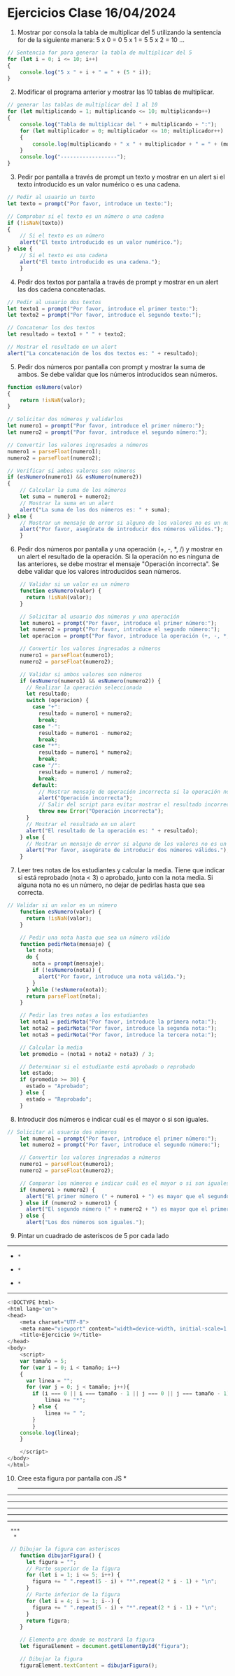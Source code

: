 # Ejercicios Clase 16/04/2024

1. Mostrar por consola la tabla de multiplicar del 5 utilizando la sentencia for de la siguiente manera:
5 x 0 = 0
5 x 1 = 5
5 x 2 = 10
...

```Javascript
// Sentencia for para generar la tabla de multiplicar del 5
for (let i = 0; i <= 10; i++) 
{
    console.log("5 x " + i + " = " + (5 * i));
}
```

2. Modificar el programa anterior y mostrar las 10 tablas de multiplicar.

```Javascript
// generar las tablas de multiplicar del 1 al 10
for (let multiplicando = 1; multiplicando <= 10; multiplicando++) 
{
    console.log("Tabla de multiplicar del " + multiplicando + ":");
    for (let multiplicador = 0; multiplicador <= 10; multiplicador++) 
    {
        console.log(multiplicando + " x " + multiplicador + " = " + (multiplicando * multiplicador));
    }
    console.log("------------------");
}
```

3. Pedir por pantalla a través de prompt un texto y mostrar en un alert si el texto introducido es un valor numérico o es una cadena.

```Javascript
// Pedir al usuario un texto
let texto = prompt("Por favor, introduce un texto:");

// Comprobar si el texto es un número o una cadena
if (!isNaN(texto)) 
{
    // Si el texto es un número
    alert("El texto introducido es un valor numérico.");
} else {
    // Si el texto es una cadena
    alert("El texto introducido es una cadena.");
    }
```

4. Pedir dos textos por pantalla a través de prompt y mostrar en un alert las dos cadena concatenadas.

```Javascript
// Pedir al usuario dos textos
let texto1 = prompt("Por favor, introduce el primer texto:");
let texto2 = prompt("Por favor, introduce el segundo texto:");

// Concatenar los dos textos
let resultado = texto1 + " " + texto2;

// Mostrar el resultado en un alert
alert("La concatenación de los dos textos es: " + resultado);
```

5. Pedir dos números por pantalla con prompt y mostrar la suma de ambos.  Se debe validar que los números introducidos sean números.

```Javascript
function esNumero(valor) 
{
    return !isNaN(valor);
}

// Solicitar dos números y validarlos
let numero1 = prompt("Por favor, introduce el primer número:");
let numero2 = prompt("Por favor, introduce el segundo número:");

// Convertir los valores ingresados a números
numero1 = parseFloat(numero1);
numero2 = parseFloat(numero2);

// Verificar si ambos valores son números
if (esNumero(numero1) && esNumero(numero2)) 
{
    // Calcular la suma de los números
    let suma = numero1 + numero2;
    // Mostrar la suma en un alert
    alert("La suma de los dos números es: " + suma);
} else {
    // Mostrar un mensaje de error si alguno de los valores no es un número
    alert("Por favor, asegúrate de introducir dos números válidos.");
    }
```

6. Pedir dos números por pantalla y una operación (+, -, *, /) y mostrar en un alert el resultado de la operación.  Si la operación no es ninguna de las anteriores, se debe mostrar el mensaje "Operación incorrecta".  Se debe validar que los valores introducidos sean números.

```Javascript
    // Validar si un valor es un número
    function esNumero(valor) {
      return !isNaN(valor);
    }

    // Solicitar al usuario dos números y una operación
    let numero1 = prompt("Por favor, introduce el primer número:");
    let numero2 = prompt("Por favor, introduce el segundo número:");
    let operacion = prompt("Por favor, introduce la operación (+, -, *, /):");

    // Convertir los valores ingresados a números
    numero1 = parseFloat(numero1);
    numero2 = parseFloat(numero2);

    // Validar si ambos valores son números
    if (esNumero(numero1) && esNumero(numero2)) {
      // Realizar la operación seleccionada
      let resultado;
      switch (operacion) {
        case "+":
          resultado = numero1 + numero2;
          break;
        case "-":
          resultado = numero1 - numero2;
          break;
        case "*":
          resultado = numero1 * numero2;
          break;
        case "/":
          resultado = numero1 / numero2;
          break;
        default:
          // Mostrar mensaje de operación incorrecta si la operación no es válida
          alert("Operación incorrecta");
          // Salir del script para evitar mostrar el resultado incorrecto
          throw new Error("Operación incorrecta");
      }
      // Mostrar el resultado en un alert
      alert("El resultado de la operación es: " + resultado);
    } else {
      // Mostrar un mensaje de error si alguno de los valores no es un número válido
      alert("Por favor, asegúrate de introducir dos números válidos.");
    }
```

7. Leer tres notas de los estudiantes y calcular la media.  Tiene que indicar si está reprobado (nota < 3) o aprobado, junto con la nota media.  Si alguna nota no es un número, no dejar de pedirlas hasta que sea correcta.

```Javascript
// Validar si un valor es un número
    function esNumero(valor) {
      return !isNaN(valor);
    }

    // Pedir una nota hasta que sea un número válido
    function pedirNota(mensaje) {
      let nota;
      do {
        nota = prompt(mensaje);
        if (!esNumero(nota)) {
          alert("Por favor, introduce una nota válida.");
        }
      } while (!esNumero(nota));
      return parseFloat(nota);
    }

    // Pedir las tres notas a los estudiantes
    let nota1 = pedirNota("Por favor, introduce la primera nota:");
    let nota2 = pedirNota("Por favor, introduce la segunda nota:");
    let nota3 = pedirNota("Por favor, introduce la tercera nota:");

    // Calcular la media
    let promedio = (nota1 + nota2 + nota3) / 3;

    // Determinar si el estudiante está aprobado o reprobado
    let estado;
    if (promedio >= 30) {
      estado = "Aprobado";
    } else {
      estado = "Reprobado";
    }
```

8. Introducir dos números e indicar cuál es el mayor o si son iguales.

```Javascript
// Solicitar al usuario dos números
    let numero1 = prompt("Por favor, introduce el primer número:");
    let numero2 = prompt("Por favor, introduce el segundo número:");

    // Convertir los valores ingresados a números
    numero1 = parseFloat(numero1);
    numero2 = parseFloat(numero2);

    // Comparar los números e indicar cuál es el mayor o si son iguales
    if (numero1 > numero2) {
      alert("El primer número (" + numero1 + ") es mayor que el segundo número (" + numero2 + ").");
    } else if (numero2 > numero1) {
      alert("El segundo número (" + numero2 + ") es mayor que el primer número (" + numero1 + ").");
    } else {
      alert("Los dos números son iguales.");
```

9. Pintar un cuadrado de asteriscos de 5 por cada lado
*****
*     *
*     *
*     *
*****

```Javascript
<!DOCTYPE html>
<html lang="en">
<head>
    <meta charset="UTF-8">
    <meta name="viewport" content="width=device-width, initial-scale=1.0">
    <title>Ejercicio 9</title>
</head>
<body>
    <script>
    var tamaño = 5;
    for (var i = 0; i < tamaño; i++) 
    {
      var linea = "";
      for (var j = 0; j < tamaño; j++){
        if (i === 0 || i === tamaño - 1 || j === 0 || j === tamaño - 1) {
            linea += "*";
        } else {
            linea += " ";
        }
        }
    console.log(linea);
    }

    </script>
</body>
</html>
```

10. Cree esta figura por pantalla con JS
       *
     ***
   *****
 *******
********
 *******
   *****
     ***
      *

```Javascript
 // Dibujar la figura con asteriscos
    function dibujarFigura() {
      let figura = "";
      // Parte superior de la figura
      for (let i = 1; i <= 5; i++) {
        figura += " ".repeat(5 - i) + "*".repeat(2 * i - 1) + "\n";
      }
      // Parte inferior de la figura
      for (let i = 4; i >= 1; i--) {
        figura += " ".repeat(5 - i) + "*".repeat(2 * i - 1) + "\n";
      }
      return figura;
    }

    // Elemento pre donde se mostrará la figura
    let figuraElement = document.getElementById("figura");

    // Dibujar la figura
    figuraElement.textContent = dibujarFigura();
```